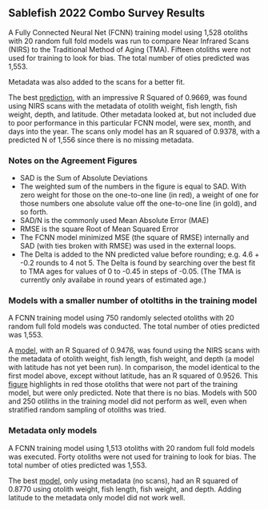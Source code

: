 ## Sablefish 2022 Combo Survey Results ##
A Fully Connected Neural Net (FCNN) training model using 1,528 otoliths with 20 random full fold models was run to compare Near Infrared Scans (NIRS) to the Traditional Method of Aging (TMA).  Fifteen otoliths were not used for training to look for bias. The total number of oties predicted was 1,553.

Metadata was also added to the scans for a better fit.  

The best [prediction](/Sablefish_2022_Combo_Survey_Results_DRAFT/Sable_2022_Combo_Scans_Otie_Wgt_Fish_Len_Weight_Depth_Lat_Agreement_Fig.png), with an impressive R Squared of 0.9669, was found using NIRS scans with the metadata of otolith weight, fish length, fish weight, depth, and latitude.  Other metadata looked at, but not included due to poor performance in this particular FCNN model, were sex, month, and days into the year. The scans only model has an R squared of 0.9378, with a predicted N of 1,556 since there is no missing metadata.

### Notes on the Agreement Figures
- SAD is the Sum of Absolute Deviations
- The weighted sum of the numbers in the figure is equal to SAD. With zero weight for those on the one-to-one line (in red), a weight of one for those numbers one absolute value off the one-to-one line (in gold), and so forth.
- SAD/N is the commonly used Mean Absolute Error (MAE)
- RMSE is the square Root of Mean Squared Error
- The FCNN model minimized MSE (the square of RMSE) internally and SAD (with ties broken with RMSE) was used in the external loops.
- The Delta is added to the NN predicted value before rounding; e.g. 4.6 + -0.2 rounds to 4 not 5. The Delta is found by searching over the best fit to TMA ages for values of 0 to -0.45 in steps of -0.05. (The TMA is currently only availabe in round years of estimated age.)

### Models with a smaller number of otoltiths in the training model 
A FCNN training model using 750 randomly selected otoliths with 20 random full fold models was conducted. The total number of oties predicted was 1,553.

A [model](/Sablefish_2022_Combo_Survey_Results_DRAFT/Sable_2022_Combo_Scans_Otie_Wgt_Fish_Len_Weight_Depth_750N_Agreement_Fig.png), with an R Squared of 0.9476, was found using the NIRS scans with the metadata of otolith weight, fish length, fish weight, and depth (a model with latitude has not yet been run).  In comparison, the model identical to the first model above, except without latitude, has an R squared of 0.9526. This [figure](/Sablefish_2022_Combo_Survey_Results_DRAFT/TMA_minus_NN_Age_Rounded_vs_TMA_Jittered_Left_Out_Oties_Highlighted_750N.png) highlights in red those otoliths that were not part of the training model, but were only predicted.  Note that there is no bias. Models with 500 and 250 otiliths in the training model did not perform as well, even when stratified random sampling of otoliths was tried.


### Metadata only models
A FCNN training model using 1,513 otoliths with 20 random full fold models was executed.  Forty otoliths were not used for training to look for bias. The total number of oties predicted was 1,553.

The best [model](/Sablefish_2022_Combo_Survey_Results_DRAFT/Sable_2022_Combo_Otie_Wgt_Fish_Len_Weight_Depth_Metadata_Only_Agreement_Fig.png), only using metadata (no scans), had an R squared of 0.8770 using otolith weight, fish length, fish weight, and depth. Adding latitude to the metadata only model did not work well.



